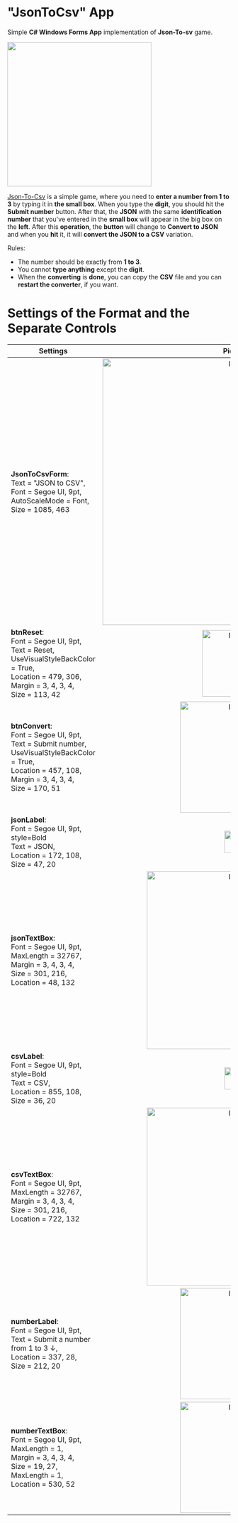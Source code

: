 # "JsonToCsv" App
Simple **C# Windows Forms App** implementation of **Json-To-sv** game.

<img width= 325px src="https://user-images.githubusercontent.com/99538671/211764493-560a73f2-53a5-475a-83e3-77b152201046.jpg" />

[Json-To-Csv](https://edutechwiki.unige.ch/en/JSON-CSV_Converter) is a simple game, where you need to **enter a number from 1 to 3** by typing it in **the small box**. When you type the **digit**, you should hit the **Submit number** button. After that,
the **JSON** with the same **identification
number** that you've entered in the **small box** will appear in the big box on the **left**. After this **operation**, the **button** will 
change to **Convert to JSON** and when
you **hit** it, it will **convert the JSON to a CSV** variation.

Rules:
- The number should be exactly from **1 to 3**.
- You cannot **type anything** except the **digit**.
- When the **converting** is **done**, you can copy the **CSV** file and you can **restart the converter**, if you want.

# Settings of the Format and the Separate Controls



| Settings                        |  Picture                 |
| --------------------------------|:------------------------:| 
| **JsonToCsvForm**:<br>Text = "JSON to CSV",<br>Font = Segoe UI, 9pt,<br>AutoScaleMode = Font,<br>Size = 1085, 463|                                         <img alt="Image" width="600" src="https://user-images.githubusercontent.com/99538671/212061187-068bd564-c497-48a1-96c3-f517372fe235.png"/>         
| **btnReset**:<br>Font = Segoe UI, 9pt,<br>Text = Reset,<br>UseVisualStyleBackColor = True,<br>Location = 479, 306,<br>Margin = 3, 4, 3, 4,<br>Size = 113, 42|<img alt="Image" width="150" src="https://user-images.githubusercontent.com/99538671/212062148-ad074911-0131-4196-b97f-d1af796e1ec8.png" />
| **btnConvert**:<br>Font = Segoe UI, 9pt,<br>Text = Submit number,<br>UseVisualStyleBackColor = True,<br>Location = 457, 108,<br>Margin = 3, 4, 3, 4,<br>Size = 170, 51|<img alt="Image" width="250" src="https://user-images.githubusercontent.com/99538671/212062506-479b454c-27f3-4209-872a-971af892a900.png"/>
| **jsonLabel**:<br>Font = Segoe UI, 9pt, style=Bold<br>Text = JSON,<br>Location = 172, 108,<br>Size = 47, 20|<img alt="Image" width="50" src="https://user-images.githubusercontent.com/99538671/212064406-defc0d0c-b175-4870-ae07-e76a2733ac15.png" />
| **jsonTextBox**:<br>Font = Segoe UI, 9pt,<br>MaxLength = 32767,<br>Margin = 3, 4, 3, 4,<br>Size = 301, 216,<br>Location = 48, 132|<img alt="Image" width="400" src="https://user-images.githubusercontent.com/99538671/212063939-d7d8344c-479f-4559-a9f6-397e6f7e6fb4.png" />
| **csvLabel**:<br>Font = Segoe UI, 9pt, style=Bold<br>Text = CSV,<br>Location = 855, 108,<br>Size = 36, 20|<img alt="Image" width="50" src="https://user-images.githubusercontent.com/99538671/212067409-d9b319ff-361e-4569-8f82-fc18d02ba8c4.png" />
| **csvTextBox**:<br>Font = Segoe UI, 9pt,<br>MaxLength = 32767,<br>Margin = 3, 4, 3, 4,<br>Size = 301, 216,<br>Location = 722, 132|<img alt="Image" width="400" src="https://user-images.githubusercontent.com/99538671/212068098-72e251c9-c35e-41ec-b4e6-02c83cd75f62.png" />
| **numberLabel**:<br>Font = Segoe UI, 9pt,<br>Text = Submit a number from 1 to 3 ↓,<br>Location = 337, 28,<br>Size = 212, 20|<img alt="Image" width="250" src="https://user-images.githubusercontent.com/99538671/212069165-c62f92a5-b312-4717-8fd0-6b89c3040b5a.png" />
| **numberTextBox**:<br>Font = Segoe UI, 9pt,<br>MaxLength = 1,<br>Margin = 3, 4, 3, 4,<br>Size = 19, 27,<br>MaxLength = 1,<br>Location = 530, 52|<img alt="Image" width="250" src="https://user-images.githubusercontent.com/99538671/212069476-3c3d89fe-e9b7-44d6-a7eb-8d32406baf8c.png" />
